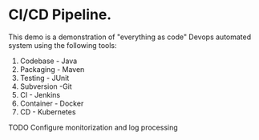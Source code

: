 # CI/CD Pipeline.
This demo is a demonstration of "everything as code" Devops automated system using the following tools:

1) Codebase - Java
2) Packaging - Maven
3) Testing - JUnit
4) Subversion -Git
5) CI  - Jenkins
5) Container - Docker
7) CD - Kubernetes


TODO
Configure monitorization and log processing
